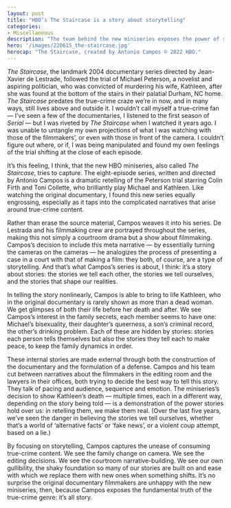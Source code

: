 ```yaml
---
layout: post
title: "HBO’s The Staircase is a story about storytelling"
categories:
- Miscellaneous
description: "The team behind the new miniseries exposes the power of stories, on the screen and in the courtroom."
hero: '/images/220615_the-staircase.jpg'
herocap: "The Staircase, created by Antonio Campos © 2022 HBO."
---
```


*The Staircase*, the landmark 2004 documentary series directed by Jean-Xavier de Lestrade, followed the trial of Michael Peterson, a novelist and aspiring politician, who was convicted of murdering his wife, Kathleen, after she was found at the bottom of the stairs in their palatial Durham, NC home. *The Staircase* predates the true-crime craze we’re in now, and in many ways, still lives above and outside it. I wouldn’t call myself a true-crime fan — I’ve seen a few of the documentaries, I listened to the first season of *Serial* — but I was riveted by *The Staircase* when I watched it years ago. I was unable to untangle my own projections of what I was watching with those of the filmmakers’, or even with those in front of the camera. I couldn’t figure out where, or if, I was being manipulated and found my own feelings of the trial shifting at the close of each episode.

It’s this feeling, I think, that the new HBO miniseries, also called *The Staircase*, tries to capture. The eight-episode series, written and directed by Antonio Campos is a dramatic retelling of the Peterson trial starring Colin Firth and Toni Collette, who brilliantly play Michael and Kathleen. Like watching the original documentary, I found this new series equally engrossing, especially as it taps into the complicated narratives that arise around true-crime content.

Rather than erase the source material, Campos weaves it into his series. De Lestrada and his filmmaking crew are portrayed throughout the series, making this not simply a courtroom drama but a show about filmmaking. Campos’s decision to include this meta narrative — by essentially turning the cameras on the cameras — he analogizes the process of presenting a case in a court with that of making a film: they both, of course, are a type of storytelling. And that’s what Campos’s series is about, I think: it’s a story about stories: the stories we tell each other, the stories we tell ourselves, and the stories that shape our realities.

In telling the story nonlinearly, Campos is able to bring to life Kathleen, who in the original documentary is rarely shown as more than a dead woman. We get glimpses of both their life before her death and after. We see Campos’s interest in the family secrets, each member seems to have one: Michael’s bisexuality, their daughter’s queerness, a son’s criminal record, the other’s drinking problem. Each of these are hidden by stories: stories each person tells themselves but also the stories they tell each to make peace, to keep the family dynamics in order.

These internal stories are made external through both the construction of the documentary and the formulation of a defense. Campos and his team cut between narratives about the filmmakers in the editing room and the lawyers in their offices, both trying to decide the best way to tell this story. They talk of pacing and audience, sequence and emotion. The miniseries’s decision to show Kathleen’s death — multiple times, each in a different way, depending on the story being told — is a demonstration of the power stories hold over us: in retelling them, we make them real. (Over the last five years, we’ve seen the danger in believing the stories we tell ourselves, whether that’s a world of ‘alternative facts’ or ‘fake news’, or a violent coup attempt, based on a lie.)

By focusing on storytelling, Campos captures the unease of consuming true-crime content. We see the family change on camera. We see the editing decisions. We see the courtroom narrative-building. We see our own gullibility, the shaky foundation so many of our stories are built on and ease with which we replace them with new ones when something shifts. It’s no surprise the original documentary filmmakers are unhappy with the new miniseries, then, because Campos exposes the fundamental truth of the true-crime genre: it’s all story.


